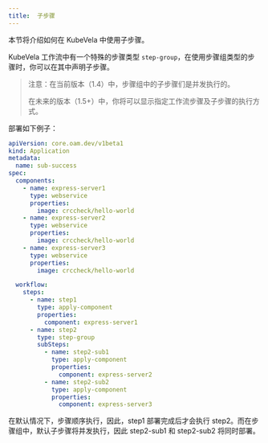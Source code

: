 ```yaml
---
title:  子步骤
---
```


本节将介绍如何在 KubeVela 中使用子步骤。

KubeVela 工作流中有一个特殊的步骤类型 `step-group`，在使用步骤组类型的步骤时，你可以在其中声明子步骤。

> 注意：在当前版本（1.4）中，步骤组中的子步骤们是并发执行的。
> 
> 在未来的版本（1.5+）中，你将可以显示指定工作流步骤及子步骤的执行方式。

部署如下例子：

```yaml
apiVersion: core.oam.dev/v1beta1
kind: Application
metadata:
  name: sub-success
spec:
  components:
    - name: express-server1
      type: webservice
      properties:
        image: crccheck/hello-world
    - name: express-server2
      type: webservice
      properties:
        image: crccheck/hello-world
    - name: express-server3
      type: webservice
      properties:
        image: crccheck/hello-world

  workflow:
    steps:
      - name: step1
        type: apply-component
        properties:
          component: express-server1
      - name: step2
        type: step-group
        subSteps:
          - name: step2-sub1
            type: apply-component
            properties:
              component: express-server2
          - name: step2-sub2
            type: apply-component
            properties:
              component: express-server3
```

在默认情况下，步骤顺序执行，因此，step1 部署完成后才会执行 step2。而在步骤组中，默认子步骤将并发执行，因此 step2-sub1 和 step2-sub2 将同时部署。
